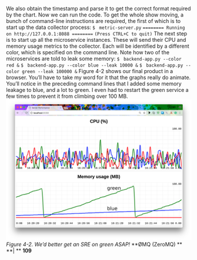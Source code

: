 We also obtain the timestamp and parse it to get the correct format required by the chart. Now we can run the code. To get the whole show moving, a bunch of command-line instructions are required, the first of which is to start up the data collector process: `$ ` `metric-server.py` `======== Running on http://127.0.0.1:8088 ========` `(Press CTRL+C to quit)` The next step is to start up all the microservice instances. These will send their CPU and memory usage metrics to the collector. Each will be identified by a different color, which is specified on the command line. Note how two of the microservices are told to leak some memory: `$ ` `backend-app.py --color red &` `$ ` `backend-app.py --color blue --leak 10000 &` `$ ` `backend-app.py --color green --leak 100000 &` Figure 4-2  shows our final product in a browser. You’ll have to take my word for it that the graphs really do animate. You’ll notice in the preceding command lines that I added some memory leakage to blue, and a lot to green. I even had to restart the green service a few times to prevent it from climbing over 100 MB. 
![page_120_6](images/page_120_6.png)
 *Figure 4-2. We’d better get an SRE on green ASAP!* **ØMQ (ZeroMQ) ** **| ** **109**